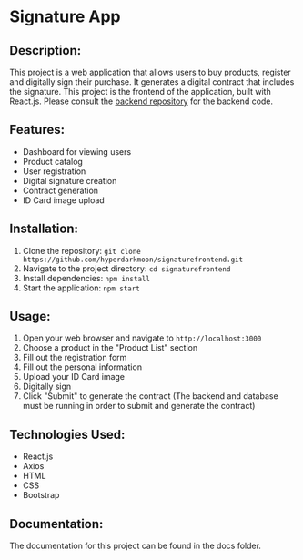 # Signature App

## Description:
This project is a web application that allows users to buy products, register and digitally sign their purchase. It generates a digital
contract that includes the signature. This project is the frontend of the application, built with React.js.
Please consult the [backend repository](https://github.com/hyperdarkmoon/signatureapp.git) for the backend code.

## Features:
- Dashboard for viewing users
- Product catalog
- User registration
- Digital signature creation
- Contract generation
- ID Card image upload

## Installation:
1. Clone the repository: `git clone https://github.com/hyperdarkmoon/signaturefrontend.git`
2. Navigate to the project directory: `cd signaturefrontend`
3. Install dependencies: `npm install`
4. Start the application: `npm start`

## Usage:
1. Open your web browser and navigate to `http://localhost:3000`
2. Choose a product in the "Product List" section
3. Fill out the registration form
4. Fill out the personal information
5. Upload your ID Card image
6. Digitally sign
7. Click "Submit" to generate the contract (The backend and database must be running in order to submit and generate the contract)

## Technologies Used:
- React.js
- Axios
- HTML
- CSS
- Bootstrap

## Documentation:
The documentation for this project can be found in the docs folder.
